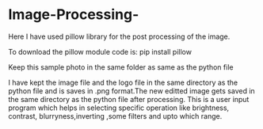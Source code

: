 # Image-Processing-

Here I have used pillow library for the post processing of the image. 


To download the pillow module code is:
pip install pillow

Keep this sample photo in the same folder as same as the python file

I have kept the image file and the logo file in the same directory as the python file and is saves in  .png format.The new editted image gets saved in the same directory as the python file after processing.
This is a user input program which helps in selecting  specific operation like brightness, contrast, blurryness,inverting ,some filters and upto which range.
